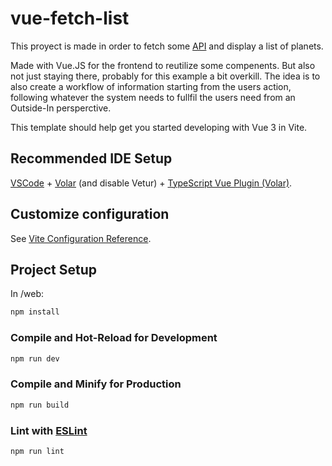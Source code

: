 # vue-fetch-list

This proyect is made in order to fetch some [API](https://swapi.dev/documentation) and display a list of planets.

Made with Vue.JS for the frontend to reutilize some compenents. But also not just staying there, probably for this example a bit overkill. The idea is to also create a workflow of information starting from the users action, following whatever the system needs to fullfil the users need from an Outside-In persperctive.

This template should help get you started developing with Vue 3 in Vite.

## Recommended IDE Setup

[VSCode](https://code.visualstudio.com/) + [Volar](https://marketplace.visualstudio.com/items?itemName=Vue.volar) (and disable Vetur) + [TypeScript Vue Plugin (Volar)](https://marketplace.visualstudio.com/items?itemName=Vue.vscode-typescript-vue-plugin).

## Customize configuration

See [Vite Configuration Reference](https://vitejs.dev/config/).

## Project Setup

In /web:

```sh
npm install
```

### Compile and Hot-Reload for Development

```sh
npm run dev
```

### Compile and Minify for Production

```sh
npm run build
```

### Lint with [ESLint](https://eslint.org/)

```sh
npm run lint
```
